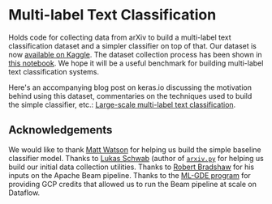 # Multi-label Text Classification

Holds code for collecting data from arXiv to build a multi-label text classification dataset and a simpler classifier on
top of that. Our dataset is now [available on Kaggle](https://www.kaggle.com/spsayakpaul/arxiv-paper-abstracts). The dataset collection process
has been shown in [this notebook](https://github.com/soumik12345/multi-label-text-classification/blob/master/beam_arxiv_scrape.ipynb). We hope
it will be a useful benchmark for building multi-label text classification systems.

Here's an accompanying blog post on keras.io discussing the motivation behind using this dataset, commentaries on the
techniques used to build the simple classifier, etc.: [Large-scale multi-label text classification](https://keras.io/examples/nlp/multi_label_classification/).


## Acknowledgements

We would like to thank [Matt Watson](https://github.com/mattdangerw) for helping us build the simple baseline classifier model. Thanks to
[Lukas Schwab](https://github.com/lukasschwab) (author of [`arxiv.py`](https://github.com/lukasschwab/arxiv.py) for helping us build
our initial data collection utilities. Thanks to [Robert Bradshaw](https://www.linkedin.com/in/robert-bradshaw-1b48a07/) for his inputs
on the Apache Beam pipeline. Thanks to the [ML-GDE program](https://developers.google.com/programs/experts/) for providing GCP credits
that allowed us to run the Beam pipeline at scale on Dataflow.
